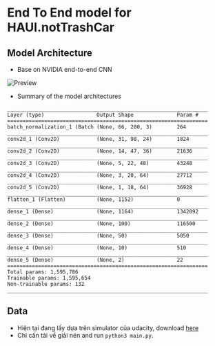 #  End To End model for HAUI.notTrashCar

## Model Architecture

- Base on NVIDIA end-to-end CNN

![Preview](https://raw.githubusercontent.com/maxritter/SDC-End-to-end-driving/master/images/nvidia.png)

- Summary of the model architectures

```
_________________________________________________________________
Layer (type)                 Output Shape              Param #
=================================================================
batch_normalization_1 (Batch (None, 66, 200, 3)        264
_________________________________________________________________
conv2d_1 (Conv2D)            (None, 31, 98, 24)        1824
_________________________________________________________________
conv2d_2 (Conv2D)            (None, 14, 47, 36)        21636
_________________________________________________________________
conv2d_3 (Conv2D)            (None, 5, 22, 48)         43248
_________________________________________________________________
conv2d_4 (Conv2D)            (None, 3, 20, 64)         27712
_________________________________________________________________
conv2d_5 (Conv2D)            (None, 1, 18, 64)         36928
_________________________________________________________________
flatten_1 (Flatten)          (None, 1152)              0
_________________________________________________________________
dense_1 (Dense)              (None, 1164)              1342092
_________________________________________________________________
dense_2 (Dense)              (None, 100)               116500
_________________________________________________________________
dense_3 (Dense)              (None, 50)                5050
_________________________________________________________________
dense_4 (Dense)              (None, 10)                510
_________________________________________________________________
dense_5 (Dense)              (None, 2)                 22
=================================================================
Total params: 1,595,786
Trainable params: 1,595,654
Non-trainable params: 132
_________________________________________________________________
```

## Data 

- Hiện tại đang lấy dựa trên simulator của udacity, download [here](https://drive.google.com/file/d/1bczezH23t4FRLmLq8N9u90239d9dyEJZ/view?usp=sharing)
- Chỉ cần tải về giải nén and run `python3 main.py`.
